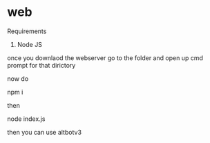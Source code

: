 # web
Requirements 
1. Node JS

once you downlaod the webserver go to the folder and open up cmd prompt for that dirictory 

now do

npm i

then 

node index.js


then you can use altbotv3
